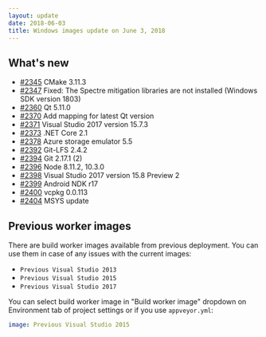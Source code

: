 ```yaml
---
layout: update
date: 2018-06-03
title: Windows images update on June 3, 2018
---
```


## What's new

* [#2345](https://github.com/appveyor/ci/issues/2345) CMake 3.11.3
* [#2347](https://github.com/appveyor/ci/issues/2347) Fixed: The Spectre mitigation libraries are not installed (Windows SDK version 1803)
* [#2360](https://github.com/appveyor/ci/issues/2360) Qt 5.11.0
* [#2370](https://github.com/appveyor/ci/issues/2370) Add mapping for latest Qt version
* [#2371](https://github.com/appveyor/ci/issues/2371) Visual Studio 2017 version 15.7.3
* [#2373](https://github.com/appveyor/ci/issues/2373) .NET Core 2.1
* [#2378](https://github.com/appveyor/ci/issues/2378) Azure storage emulator 5.5
* [#2392](https://github.com/appveyor/ci/issues/2392) Git-LFS 2.4.2
* [#2394](https://github.com/appveyor/ci/issues/2394) Git 2.17.1 (2)
* [#2396](https://github.com/appveyor/ci/issues/2396) Node 8.11.2, 10.3.0
* [#2398](https://github.com/appveyor/ci/issues/2398) Visual Studio 2017 version 15.8 Preview 2
* [#2399](https://github.com/appveyor/ci/issues/2399) Android NDK r17
* [#2400](https://github.com/appveyor/ci/issues/2400) vcpkg 0.0.113
* [#2404](https://github.com/appveyor/ci/issues/2404) MSYS update


## Previous worker images

There are build worker images available from previous deployment. You can use them in case of any issues with the current images:

* `Previous Visual Studio 2013`
* `Previous Visual Studio 2015`
* `Previous Visual Studio 2017`

You can select build worker image in "Build worker image" dropdown on Environment tab of project settings or if you use `appveyor.yml`:

```yaml
image: Previous Visual Studio 2015
```